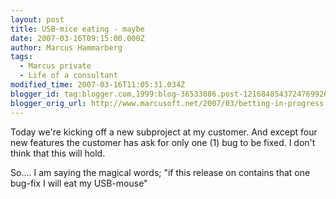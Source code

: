 ```yaml
---
layout: post
title: USB-mice eating - maybe
date: 2007-03-16T09:15:00.000Z
author: Marcus Hammarberg
tags:
  - Marcus private
  - Life of a consultant
modified_time: 2007-03-16T11:05:31.034Z
blogger_id: tag:blogger.com,1999:blog-36533086.post-1216848543724769926
blogger_orig_url: http://www.marcusoft.net/2007/03/betting-in-progress.html
---
```


Today we're kicking off a new subproject at my customer. And except four new features the customer has ask for only one (1) bug to be fixed. I don't think that this will hold.

So.... I am saying the magical words; "if this release on contains that one bug-fix I will eat my USB-mouse"
